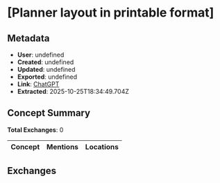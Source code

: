 # \[Planner layout in printable format\]

## Metadata

- **User**: undefined
- **Created**: undefined
- **Updated**: undefined
- **Exported**: undefined
- **Link**: [ChatGPT](undefined)
- **Extracted**: 2025-10-25T18:34:49.704Z

## Concept Summary

**Total Exchanges**: 0

| Concept | Mentions | Locations |
|---------|----------|----------|

## Exchanges

